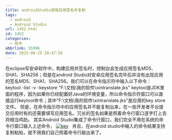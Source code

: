 ```yaml
---
title: androidStudio获取应用签名并复制
tags:
  - android
  - Android Studio
url: 1452.html
id: 1452
categories:
  - 技术
abbrlink: 55996
date: 2015-08-25 20:47:56
---
```


在eclipse写安卓软件中，构建应用并签名时，控制台会生成应用签名MD5、SHA1、SHA256；但是在android Studio对安卓应用签名完毕后并没有出现应用的签名MD5、SHA1、SHA256。我们可以在命令指示符中输入以下命令： keytool -list -v -keystore "F:\\文档\\我的软件\\xintranslate.jks" keytool是JDK里面的程序，因为如果你已经配置好Java的环境变量，所以命令指示符窗口可以直接运行keytool命令；其中"F:\\文档\\我的软件\\xintranslate.jks"是应用的key store文件。 但是，在命令指示符中的应用签名并不能复制出来，在一些开发者平台提交应用时有的还需要填写应用签名。冗长的签名如果是照着命令行窗口逐字打上去将相当鸡肋。 其实Android Studio集成了命令行窗口，我们完全不用在系统的命令行窗口输入上述命令， [![key](http://baiyuan.wang/wp-content/uploads/2015/08/key.jpg)](http://baiyuan.wang/wp-content/uploads/2015/08/key.jpg)   并且，在android studio中输入的命令结果支持复制粘贴，就不用我们自己照着命令行敲出来了。